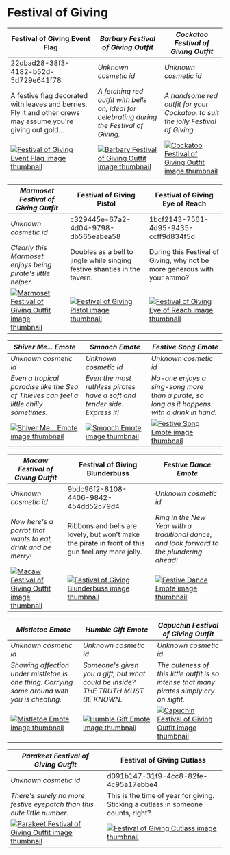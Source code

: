 # Festival of Giving

| Festival of Giving Event Flag | *Barbary Festival of Giving Outfit* | *Cockatoo Festival of Giving Outfit* |
| ----------------------------- | ----------------------------------- | ------------------------------------ |
| 22dbad28-38f3-4182-b52d-5d729e641f78 | *Unknown cosmetic id* | *Unknown cosmetic id* |
| A festive flag decorated with leaves and berries. Fly it and other crews may assume you're giving out gold... | *A fetching red outfit with bells on, ideal for celebrating during the Festival of Giving.* | *A handsome red outfit for your Cockatoo, to suit the jolly Festival of Giving.* |
| [![Festival of Giving Event Flag image thumbnail](https://seaofthieves.wiki.gg/images/a/a8/Festival_of_Giving_Event_Flag.png)](https://seaofthieves.wiki.gg/wiki/Festival_of_Giving_Event_Flag) | [![*Barbary Festival of Giving Outfit* image thumbnail](https://cdn.merciasquill.com/images/67035fed8ad30bf0035179c4)](https://seaofthieves.wiki.gg/wiki/Barbary_Festival_of_Giving_Outfit) | [![*Cockatoo Festival of Giving Outfit* image thumbnail](https://cdn.merciasquill.com/images/67035fed8ad30bf0035179c4)](https://seaofthieves.wiki.gg/wiki/Cockatoo_Festival_of_Giving_Outfit) |

| *Marmoset Festival of Giving Outfit* | Festival of Giving Pistol | Festival of Giving Eye of Reach |
| ------------------------------------ | ------------------------- | ------------------------------- |
| *Unknown cosmetic id* | c329445e-67a2-4d04-9798-db565eabea58 | 1bcf2143-7561-4d95-9435-ccff9d834f5d |
| *Clearly this Marmoset enjoys being pirate's little helper.* | Doubles as a bell to jingle while singing festive shanties in the tavern. | During this Festival of Giving, why not be more generous with your ammo? |
| [![*Marmoset Festival of Giving Outfit* image thumbnail](https://cdn.merciasquill.com/images/67035fed8ad30bf0035179c4)](https://seaofthieves.wiki.gg/wiki/Marmoset_Festival_of_Giving_Outfit) | [![Festival of Giving Pistol image thumbnail](https://seaofthieves.wiki.gg/images/6/65/Festival_of_Giving_Pistol.png)](https://seaofthieves.wiki.gg/wiki/Festival_of_Giving_Pistol) | [![Festival of Giving Eye of Reach image thumbnail](https://seaofthieves.wiki.gg/images/3/38/Festival_of_Giving_Eye_of_Reach.png)](https://seaofthieves.wiki.gg/wiki/Festival_of_Giving_Eye_of_Reach) |

| *Shiver Me... Emote* | *Smooch Emote* | *Festive Song Emote* |
| -------------------- | -------------- | -------------------- |
| *Unknown cosmetic id* | *Unknown cosmetic id* | *Unknown cosmetic id* |
| *Even a tropical paradise like the Sea of Thieves can feel a little chilly sometimes.* | *Even the most ruthless pirates have a soft and tender side. Express it!* | *No-one enjoys a sing-song more than a pirate, so long as it happens with a drink in hand.* |
| [![*Shiver Me... Emote* image thumbnail](https://cdn.merciasquill.com/images/67035fed8ad30bf0035179c4)](https://seaofthieves.wiki.gg/wiki/Shiver_Me..._Emote) | [![*Smooch Emote* image thumbnail](https://cdn.merciasquill.com/images/67035fed8ad30bf0035179c4)](https://seaofthieves.wiki.gg/wiki/Smooch_Emote) | [![*Festive Song Emote* image thumbnail](https://cdn.merciasquill.com/images/67035fed8ad30bf0035179c4)](https://seaofthieves.wiki.gg/wiki/Festive_Song_Emote) |

| *Macaw Festival of Giving Outfit* | Festival of Giving Blunderbuss | *Festive Dance Emote* |
| --------------------------------- | ------------------------------ | --------------------- |
| *Unknown cosmetic id* | 9bdc96f2-8108-4406-9842-454dd52c79d4 | *Unknown cosmetic id* |
| *Now here's a parrot that wants to eat, drink and be merry!* | Ribbons and bells are lovely, but won't make the pirate in front of this gun feel any more jolly. | *Ring in the New Year with a traditional dance, and look forward to the plundering ahead!* |
| [![*Macaw Festival of Giving Outfit* image thumbnail](https://cdn.merciasquill.com/images/67035fed8ad30bf0035179c4)](https://seaofthieves.wiki.gg/wiki/Macaw_Festival_of_Giving_Outfit) | [![Festival of Giving Blunderbuss image thumbnail](https://seaofthieves.wiki.gg/images/e/ef/Festival_of_Giving_Blunderbuss.png)](https://seaofthieves.wiki.gg/wiki/Festival_of_Giving_Blunderbuss) | [![*Festive Dance Emote* image thumbnail](https://cdn.merciasquill.com/images/67035fed8ad30bf0035179c4)](https://seaofthieves.wiki.gg/wiki/Festive_Dance_Emote) |

| *Mistletoe Emote* | *Humble Gift Emote* | *Capuchin Festival of Giving Outfit* |
| ----------------- | ------------------- | ------------------------------------ |
| *Unknown cosmetic id* | *Unknown cosmetic id* | *Unknown cosmetic id* |
| *Showing affection under mistletoe is one thing. Carrying some around with you is cheating.* | *Someone's given you a gift, but what could be inside? THE TRUTH MUST BE KNOWN.* | *The cuteness of this little outfit is so intense that many pirates simply cry on sight.* |
| [![*Mistletoe Emote* image thumbnail](https://cdn.merciasquill.com/images/67035fed8ad30bf0035179c4)](https://seaofthieves.wiki.gg/wiki/Mistletoe_Emote) | [![*Humble Gift Emote* image thumbnail](https://cdn.merciasquill.com/images/67035fed8ad30bf0035179c4)](https://seaofthieves.wiki.gg/wiki/Humble_Gift_Emote) | [![*Capuchin Festival of Giving Outfit* image thumbnail](https://cdn.merciasquill.com/images/67035fed8ad30bf0035179c4)](https://seaofthieves.wiki.gg/wiki/Capuchin_Festival_of_Giving_Outfit) |

| *Parakeet Festival of Giving Outfit* | Festival of Giving Cutlass |
| ------------------------------------ | -------------------------- |
| *Unknown cosmetic id* | d091b147-31f9-4cc8-82fe-4c95a17ebbe4 |
| *There's surely no more festive eyepatch than this cute little number.* | This is the time of year for giving. Sticking a cutlass in someone counts, right? |
| [![*Parakeet Festival of Giving Outfit* image thumbnail](https://cdn.merciasquill.com/images/67035fed8ad30bf0035179c4)](https://seaofthieves.wiki.gg/wiki/Parakeet_Festival_of_Giving_Outfit) | [![Festival of Giving Cutlass image thumbnail](https://seaofthieves.wiki.gg/images/8/80/Festival_of_Giving_Cutlass.png)](https://seaofthieves.wiki.gg/wiki/Festival_of_Giving_Cutlass) |

